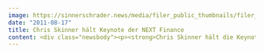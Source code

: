 ```yaml
---
image: https://sinnerschrader.news/media/filer_public_thumbnails/filer_public/f5/cb/f5cb8adb-83d0-4da3-a71a-fd6a005e08a1/varfoldersdjk8pxf42x64d8fxslz8jcc8fc0000gnttmpkmpamy__480x288_q85_crop_subsampling-2_upscale.jpg
date: "2011-08-17"
title: Chris Skinner hält Keynote der NEXT Finance
content: <div class="newsbody"><p><strong>Chris Skinner hält die Keynote der NEXT Finance am 8. September in Frankfurt/Main / Sprecher von Google, PayPal, Deutsche Bank, ImmobilienScout24 u.a. widmen sich der digitalen Revolution in der Finanzbranche<br/></strong><br/>Warum Banking verschwinden wird, Banken jedoch nicht (jedenfalls nicht alle), diese Frage beantwortet der Finanzmarktkritiker Chris Skinner in seiner Keynote auf der NEXT Finance. SinnerSchrader veranstaltet die halbtägige Konferenz am 8. September 2011 erstmalig in Frankfurt/Main.</p><p>Chris Skinner ist Chairman des Financial Services Club, den er 2004 gegründet hat, und bekannt für sein Blog “The Finanser”. Für die nächste Dekade sieht er eine radikale Veränderung der Rolle und Funktion des Bankings voraus. Dies habe mit dem Wertewandel in der Gesellschaft zu tun, der sich in Richtung virtuelles Geld, sozialer Technologie und Selbstverwaltung bewege, so Skinner.</p><p>Auf die Keynote folgt ein Vortrag von Pelle Braendgaard, dem Gründer von PicoMoney. Er wird sich mit der Bedeutung offener Standards befassen, die seiner Ansicht nach der Finanzindustrie ebenso große Veränderungen bringen werden wie der Medien- und Telekommunikationsbranche in den letzten 15 Jahren. Der Versuch, alte Geschäftsmodelle mit rechtlichen oder gesetzlichen Mitteln zu schützen, sei zum Scheitern verurteilt.</p><p>Weitere Sprecher der ersten NEXT Finance sind Salvatore Pennino (Google), Matthias Setzer (PayPal), Sebastian Herfurth (Friendsurance) und Marc Stilke (ImmobilienScout24). Fred Schuster (Deutsche Bank) wird über Design Thinking als Methodik sowie über Herausforderungen und Lösungsansätze eines gleichnamigen Projektes sprechen, das die größte deutsche Bank gemeinsam mit der Uni St. Gallen durchführt.</p><p>Das vorläufige Programm ist jetzt unter <a href="http&#58;//www.nextfinance.de/programm">http&#58;//www.nextfinance.de/programm</a> online.</p><p>Die NEXT Finance ist die kleine Schwester der NEXT Conference, die jedes Jahr im Mai mehr als 1.600 internationale Teilnehmer in Berlin versammelt. Sie setzt den Fokus ausschließlich auf die Bank- und Finanzbranche, die in Frankfurt/Main ihr deutsches Zentrum hat. Die Konferenz ist nur auf Einladung zugänglich und richtet sich an hochkarätige Entscheider aus der Branche.</p><p>Interessierte können sich unter <a href="http&#58;//www.nextfinance.de">http&#58;//www.nextfinance.de</a> für die Teilnahme bewerben.</p></div>
---
```

